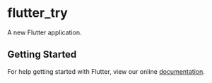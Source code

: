 # flutter_try

A new Flutter application.

## Getting Started

For help getting started with Flutter, view our online
[documentation](https://flutter.io/).
